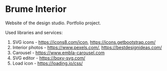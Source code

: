 # Brume Interior

Website of the design studio. Portfolio project.

Used libraries and services:

1. SVG icons - https://icons8.com/icon, https://icons.getbootstrap.com/
2. Interior photos - https://www.pexels.com/, https://bestdesignideas.com/
3. Carousel - https://www.embla-carousel.com
4. SVG editor - https://boxy-svg.com/
5. Load icon - https://loading.io/css/
